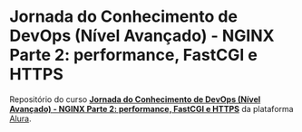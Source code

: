 # Jornada do Conhecimento de DevOps (Nível Avançado) - NGINX Parte 2: performance, FastCGI e HTTPS

Repositório do curso [**Jornada do Conhecimento de DevOps (Nível Avançado) - NGINX Parte 2: performance, FastCGI e HTTPS**](https://cursos.alura.com.br/course/nginx-parte-2-performance-fastcgi-https) da plataforma [Alura](https://cursos.alura.com.br/).
